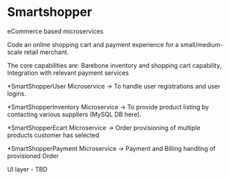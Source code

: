 # Smartshopper
eCommerce based microservices

Code an online shopping cart and payment experience for a small/medium-scale retail merchant.

The core capabilities are:
Barebone inventory and shopping cart capability, Integration with relevant payment services

*SmartShopperUser Microservice -> To handle user registrations and user logins.

*SmartShopperInventory Microservice -> To provide product listing by contacting various suppliers (MySQL DB here).

*SmartShopperEcart Microservice -> Order provisioning of multiple products customer has selected

*SmartShopperPayment Microservice -> Payment and Billing handling of provisioned Order

UI layer - TBD

